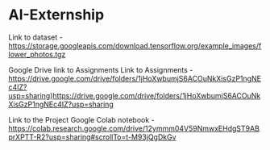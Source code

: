 # AI-Externship

Link to dataset -  
https://storage.googleapis.com/download.tensorflow.org/example_images/flower_photos.tgz



Google Drive link to Assignments Link to Assignments -  
https://drive.google.com/drive/folders/1jHoXwbumjS6ACOuNkXisGzP1ngNEc4IZ?usp=sharing)https://drive.google.com/drive/folders/1jHoXwbumjS6ACOuNkXisGzP1ngNEc4IZ?usp=sharing



Link to the Project Google Colab notebook -  
https://colab.research.google.com/drive/12ymmm04V59NmwxEHdgST9ABprXPTT-R2?usp=sharing#scrollTo=t-M93jQgDkGv
